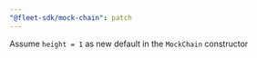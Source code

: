 ```yaml
---
"@fleet-sdk/mock-chain": patch
---
```


Assume `height = 1` as new default in the `MockChain` constructor

